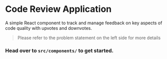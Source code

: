 # Code Review Application

A simple React component to track and manage feedback on key aspects of code quality with upvotes and downvotes.

> Please refer to the problem statement on the left side for more details

### Head over to `src/components/` to get started.
